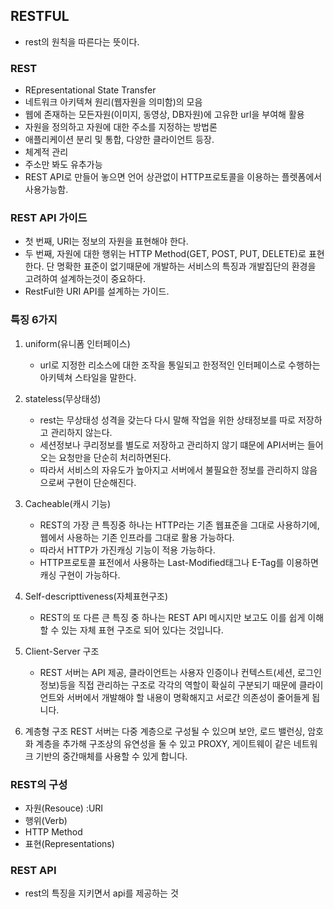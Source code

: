 
## RESTFUL 
- rest의 원칙을 따른다는 뜻이다.


### REST
- REpresentational State Transfer
- 네트워크 아키텍쳐 원리(웹자원을 의미함)의 모음
- 웹에 존재하는 모든자원(이미지, 동영상, DB자원)에 고유한 url을 부여해 활용
- 자원을 정의하고 자원에 대한 주소를 지정하는 방법론
- 애플리케이션 분리 및 통합, 다양한 클라이언트 등장.
- 체계적 관리
- 주소만 봐도 유추가능
- REST API로 만들어 놓으면 언어 상관없이 HTTP프로토콜을 이용하는 플렛폼에서 사용가능함.



### REST API 가이드
- 첫 번째, URI는 정보의 자원을 표현해야 한다.
- 두 번째, 자원에 대한 행위는 HTTP Method(GET, POST, PUT, DELETE)로 표현한다.
단 명확한 표준이 없기때문에 개발하는 서비스의 특징과 개발집단의 환경을 고려하여 설계하는것이 중요하다.
- RestFul한 URI API를 설계하는 가이드.

### 특징 6가지
1. uniform(유니폼 인터페이스)
    - url로 지정한 리소스에 대한 조작을 통일되고 한정적인 인터페이스로 수행하는 아키텍쳐 스타일을 말한다.

2. stateless(무상태성)
    - rest는 무상태성 성격을 갖는다 다시 말해 작업을 위한 상태정보를 따로 저장하고 관리하지 않는다.
    - 세션정보나 쿠리정보를 별도로 저장하고 관리하지 않기 떄문에 API서버는 들어오는 요청만을 단순히 처리하면된다.
    - 따라서 서비스의 자유도가 높아지고 서버에서 불필요한 정보를 관리하지 않음으로써 구현이 단순해진다.

3. Cacheable(캐시 기능)
    - REST의 가장 큰 특징중 하나는 HTTP라는 기존 웹표준을 그대로 사용하기에, 웹에서 사용하는 기존 인프라를 그대로 활용 가능하다.
    - 따라서 HTTP가 가진캐싱 기능이 적용 가능하다.
    - HTTP프로토콜 표전에서  사용하는 Last-Modified태그나 E-Tag를 이용하면 캐싱 구현이 가능하다.

4. Self-descripttiveness(자체표현구조)
    - REST의 또 다른 큰 특징 중 하나는 REST API 메시지만 보고도 이를 쉽게 이해 할 수 있는 자체 표현 구조로 되어 있다는 것입니다.

5. Client-Server 구조
    - REST 서버는 API 제공, 클라이언트는 사용자 인증이나 컨텍스트(세션, 로그인 정보)등을 직접 관리하는 구조로 
    각각의 역할이 확실히 구분되기 때문에 클라이언트와 서버에서 개발해야 할 내용이 명확해지고 서로간 의존성이 줄어들게 됩니다.

6. 계층형 구조
    REST 서버는 다중 계층으로 구성될 수 있으며 보안, 로드 밸런싱, 암호화 계층을 추가해 구조상의 유연성을 둘 수 있고 PROXY, 게이트웨이 같은 네트워크 기반의 중간매체를 사용할 수 있게 합니다.

### REST의 구성
- 자원(Resouce) :URI
- 행위(Verb) 
- HTTP Method
- 표현(Representations)	

### REST API 
- rest의 특징을 지키면서 api를 제공하는 것

